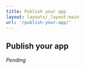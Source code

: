 ```yaml
---
title: Publish your app
layout: layouts/_layout:main
url: '/publish-your-app/'
---
```


## Publish your app

*Pending*